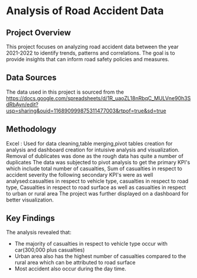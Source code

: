 # Analysis of Road Accident Data
## Project Overview
This project focuses on analyzing road accident data between the year 2021-2022 to identify trends, patterns and correlations. The goal is to provide insights that can inform road safety policies and measures.

## Data Sources
The data used in this project is sourced from the
https://docs.google.com/spreadsheets/d/1R_uaoZL18nRbqC_MULVne90h3SdRbAyn/edit?usp=sharing&ouid=116890999875311477003&rtpof=true&sd=true

## Methodology
Excel : Used for data cleaning,table merging,pivot tables creation for analysis and dashboard creation for intuisive analysis and visualization.
Removal of dublicates was done as the rough data has quite a number of duplicates
The data was subjected to pivot analysis to get the primary KPI's which include total number of casualties, Sum of casualties in respect to accident severity
the following secondary KPI's were as well analysed:casualties in respect to vehicle type, casualties in respect to road type, Casualties in respect to road surface as well as casualties in respect to urban or rural area
The project was further displayed on a dashboard for better visualization.

## Key Findings
The analysis revealed that:
- The majority of casualties in respect to vehicle type occur with car(300,000 plus casualties)
- Urban area also has the highest number of casualties compared to the rural area which can be attributed to road surface
- Most accident also occur during the day time.

  
